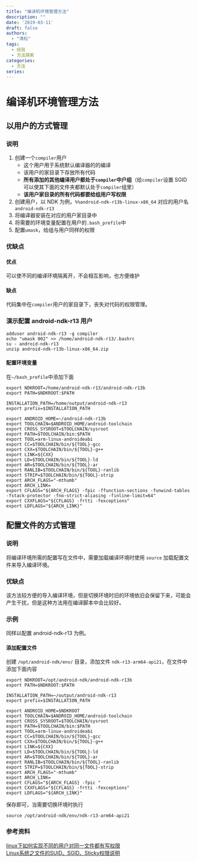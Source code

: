 ```yaml
---
title: "编译机环境管理方法"
description: ""
date: '2019-03-11'
draft: false
authors:
  - "清松"
tags:
  - 经验
  - 方法探索
categories:
  - 方法
series:
---
```


# 编译机环境管理方法
## 以用户的方式管理
### 说明
1.  创建一个`compiler`用户
    -   这个用户用于系统默认编译器的的编译
    -   该用户的家目录下存放所有代码
    -   **所有添加的其他编译用户都处于`compiler`中户组**（给`compiler`设置 SGID 可以使其下面的文件夹都默认处于`compiler`组里）
    -   **该用户家目录的所有代码都要给组用户写权限**
2.  创建用户，以 NDK 为例，`%%android-ndk-r13b-linux-x86_64` 对应的用户名 `android-ndk-r13`
3.  将编译器安装在对应的用户家目录中
4.  将需要的环境变量配置在用户的`.bash_prefile`中
5.  配置`umask`，给组与用户同样的权限

### 优缺点
#### 优点
可以使不同的编译环境隔离开，不会相互影响，也方便维护
#### 缺点
代码集中在`compiler`用户的家目录下，丧失对代码的权限管理。

### 演示配置 android-ndk-r13 用户
``` shell
adduser android-ndk-r13 -g compiler
echo "umask 002" >> /home/android-ndk-r13/.bashrc
su - android-ndk-r13
unzip android-ndk-r13b-linux-x86_64.zip
```

#### 配置环境变量
在`~/bash_prefile`中添加下面
``` shell
export NDKROOT=/home/android-ndk-r13/android-ndk-r13b
export PATH=$NDKROOT:$PATH

INSTALLATION_PATH=/home/output/android-ndk-r13
export prefix=$INSTALLATION_PATH

export ANDROID_HOME=~/android-ndk-r13b
export TOOLCHAIN=$ANDROID_HOME/android-toolchain
export CROSS_SYSROOT=$TOOLCHAIN/sysroot
export PATH=$TOOLCHAIN/bin:$PATH
export TOOL=arm-linux-androideabi
export CC=$TOOLCHAIN/bin/${TOOL}-gcc
export CXX=$TOOLCHAIN/bin/${TOOL}-g++
export LINK=${CXX}
export LD=$TOOLCHAIN/bin/${TOOL}-ld
export AR=$TOOLCHAIN/bin/${TOOL}-ar
export RANLIB=$TOOLCHAIN/bin/${TOOL}-ranlib
export STRIP=$TOOLCHAIN/bin/${TOOL}-strip
export ARCH_FLAGS="-mthumb"
export ARCH_LINK=
export CFLAGS="${ARCH_FLAGS} -fpic -ffunction-sections -funwind-tables -fstack-protector -fno-strict-aliasing -finline-limit=64"
export CXXFLAGS="${CFLAGS} -frtti -fexceptions"
export LDFLAGS="${ARCH_LINK}"
```

## 配置文件的方式管理
### 说明
将编译环境所需的配置写在文件中，需要加载编译环境时使用 `source` 加载配置文件来导入编译环境。

### 优缺点
该方法较方便的导入编译环境，但是切换环境时旧的环境依旧会保留下来，可能会产生干扰，但是这种方法用在编译脚本中会比较好。

### 示例
同样以配置 android-ndk-r13 为例。

#### 添加配置文件
创建 `/opt/android-ndk/env/` 目录，添加文件 `ndk-r13-arm64-api21`，在文件中添加下面内容
``` shell
export NDKROOT=/opt/android-ndk/android-ndk-r13b
export PATH=$NDKROOT:$PATH

INSTALLATION_PATH=~/output/android-ndk-r13
export prefix=$INSTALLATION_PATH

export ANDROID_HOME=$NDKROOT
export TOOLCHAIN=$ANDROID_HOME/android-toolchain
export CROSS_SYSROOT=$TOOLCHAIN/sysroot
export PATH=$TOOLCHAIN/bin:$PATH
export TOOL=arm-linux-androideabi
export CC=$TOOLCHAIN/bin/${TOOL}-gcc
export CXX=$TOOLCHAIN/bin/${TOOL}-g++
export LINK=${CXX}
export LD=$TOOLCHAIN/bin/${TOOL}-ld
export AR=$TOOLCHAIN/bin/${TOOL}-ar
export RANLIB=$TOOLCHAIN/bin/${TOOL}-ranlib
export STRIP=$TOOLCHAIN/bin/${TOOL}-strip
export ARCH_FLAGS="-mthumb"
export ARCH_LINK=
export CFLAGS="${ARCH_FLAGS} -fpic "
export CXXFLAGS="${CFLAGS} -frtti -fexceptions"
export LDFLAGS="${ARCH_LINK}"
```
保存即可，当需要切换环境时执行
```
source /opt/android-ndk/env/ndk-r13-arm64-api21
```

### 参考资料
[linux下如何实现不同的用户对同一文件都有写权限](https://blog.csdn.net/u010554294/article/details/88996397)  
[Linux系统之文件的SUID、SGID、Sticky权限说明](https://www.cnblogs.com/qiuhom-1874/p/9838468.html)  
